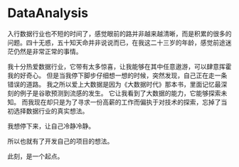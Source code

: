 # DataAnalysis
入行数据行业也不短的时间了，感觉眼前的路并非越来越清晰，而是积累的很多的问题。四十无惑，五十知天命并非说说而已，在我这二十三岁的年龄，感觉前途迷茫仍然是非常正常的事情。

我十分热爱数据行业，它带有太多惊喜，让我能够在其中任意遨游，可以肆意挥霍我的好奇心。
但是当我停下脚步仔细想一想的时候，突然发现，自己正在走一条错误的道路。
我之所以爱上大数据是因为《大数据时代》那本书，里面记忆最深刻的例子是谷歌预测到流感的发生。
它让我看到了大数据的能力，它能够探索未知。
而我现在却只是为了寻求一份高薪的工作而偏执于对技术的探索，忘掉了当初选择数据行业的真实想法。

我想停下来，让自己冷静冷静。

所以也就有了开发自己的项目的想法。

此刻，是一个起点。

